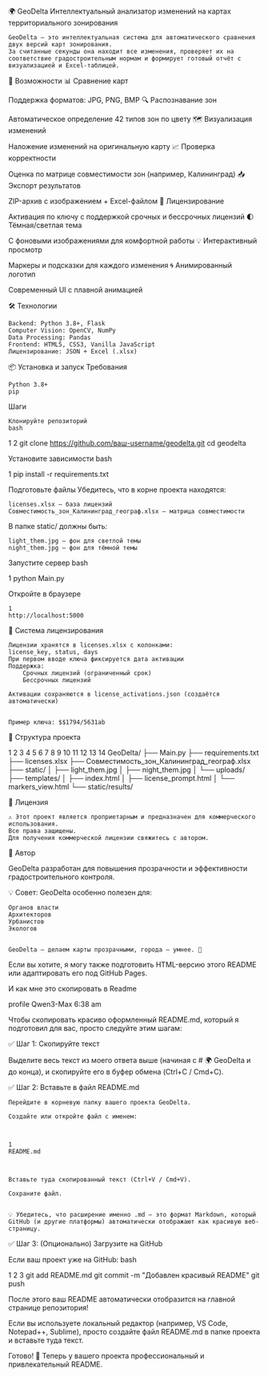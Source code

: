 🌍 GeoDelta 
Интеллектуальный анализатор изменений на картах территориального зонирования 

    GeoDelta — это интеллектуальная система для автоматического сравнения двух версий карт зонирования.
    За считанные секунды она находит все изменения, проверяет их на соответствие градостроительным нормам и формирует готовый отчёт с визуализацией и Excel-таблицей.   
     

 
🚀 Возможности 
📊
Сравнение карт
	
Поддержка форматов: JPG, PNG, BMP
🔍
Распознавание зон
	
Автоматическое определение 42 типов зон по цвету
🗺️
Визуализация изменений
	
Наложение изменений на оригинальную карту
📈
Проверка корректности
	
Оценка по матрице совместимости зон (например, Калининград)
📥
Экспорт результатов
	
ZIP-архив с изображением + Excel-файлом
🔐
Лицензирование
	
Активация по ключу с поддержкой срочных и бессрочных лицензий
🌓
Тёмная/светлая тема
	
С фоновыми изображениями для комфортной работы
💡
Интерактивный просмотр
	
Маркеры и подсказки для каждого изменения
🌀
Анимированный логотип
	
Современный UI с плавной анимацией
 
 
🛠️ Технологии 

    Backend: Python 3.8+, Flask  
    Computer Vision: OpenCV, NumPy  
    Data Processing: Pandas  
    Frontend: HTML5, CSS3, Vanilla JavaScript  
    Лицензирование: JSON + Excel (.xlsx)
     

 
📦 Установка и запуск 
Требования 

    Python 3.8+
    pip
     

Шаги 

    Клонируйте репозиторий 
    bash
     

 
1
2
git clone https://github.com/ваш-username/geodelta.git
cd geodelta
 
 

Установите зависимости 
bash
 
 
1
pip install -r requirements.txt
 
 

Подготовьте файлы
Убедитесь, что в корне проекта находятся: 

    licenses.xlsx — база лицензий
    Совместимость_зон_Калининград_географ.xlsx — матрица совместимости
     

В папке static/ должны быть: 

    light_them.jpg — фон для светлой темы  
    night_them.jpg — фон для тёмной темы
     

Запустите сервер 
bash
 
 
1
python Main.py
 
 

Откройте в браузере 
 

     
    1
    http://localhost:5000
     
     
     

 
🔑 Система лицензирования 

    Лицензии хранятся в licenses.xlsx с колонками:
    license_key, status, days
    При первом вводе ключа фиксируется дата активации
    Поддержка:
        Срочных лицензий (ограниченный срок)
        Бессрочных лицензий
         
    Активации сохраняются в license_activations.json (создаётся автоматически)
     

    Пример ключа: $$1794/5631ab 
     

 
📁 Структура проекта 
 
 
1
2
3
4
5
6
7
8
9
10
11
12
13
14
GeoDelta/
├── Main.py
├── requirements.txt
├── licenses.xlsx
├── Совместимость_зон_Калининград_географ.xlsx
├── static/
│   ├── light_them.jpg
│   ├── night_them.jpg
│   └── uploads/
├── templates/
│   ├── index.html
│   ├── license_prompt.html
│   └── markers_view.html
└── static/results/
 
 
 
📝 Лицензия 

    ⚠️ Этот проект является проприетарным и предназначен для коммерческого использования.
    Все права защищены.
    Для получения коммерческой лицензии свяжитесь с автором. 
     

 
🤝 Автор 

GeoDelta разработан для повышения прозрачности и эффективности градостроительного контроля. 

💡 Совет: GeoDelta особенно полезен для: 

    Органов власти  
    Архитекторов  
    Урбанистов  
    Экологов
     

    GeoDelta — делаем карты прозрачными, города — умнее. 🌆 
     

 

Если вы хотите, я могу также подготовить HTML-версию этого README или адаптировать его под GitHub Pages. 
 
 

И как мне это скопировать в Readme
 
  
 
 
 
 
profile
Qwen3-Max 6:38 am

Чтобы скопировать красиво оформленный README.md, который я подготовил для вас, просто следуйте этим шагам: 
 
✅ Шаг 1: Скопируйте текст 

Выделите весь текст из моего ответа выше (начиная с # 🌍 GeoDelta и до конца), и скопируйте его в буфер обмена (Ctrl+C / Cmd+C). 
 
✅ Шаг 2: Вставьте в файл README.md 

    Перейдите в корневую папку вашего проекта GeoDelta. 

    Создайте или откройте файл с именем: 
     

     
    1
    README.md
     
     

    Вставьте туда скопированный текст (Ctrl+V / Cmd+V). 

    Сохраните файл. 
     

    💡 Убедитесь, что расширение именно .md — это формат Markdown, который GitHub (и другие платформы) автоматически отображают как красивую веб-страницу. 
     

 
✅ Шаг 3: (Опционально) Загрузите на GitHub 

Если ваш проект уже на GitHub: 
bash
 
 
1
2
3
git add README.md
git commit -m "Добавлен красивый README"
git push
 
 

После этого ваш README автоматически отобразится на главной странице репозитория! 
 

Если вы используете локальный редактор (например, VS Code, Notepad++, Sublime), просто создайте файл README.md в папке проекта и вставьте туда текст. 

Готово! 🎉 Теперь у вашего проекта профессиональный и привлекательный README. 
